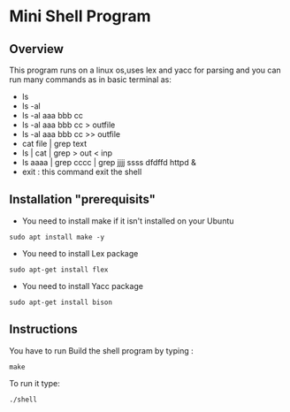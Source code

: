 # Mini Shell Program
## Overview
This program runs on a linux os,uses lex and yacc for parsing and you can run many commands as in basic terminal as:
* ls 
* ls -al 
* ls -al aaa bbb cc 
* ls -al aaa bbb cc > outfile
* ls -al aaa bbb cc >> outfile 
* cat file | grep text 
* ls | cat | grep > out < inp 
* ls aaaa | grep cccc | grep jjjj ssss dfdffd httpd &
* exit : this command exit the shell

## Installation "prerequisits"
* You need to install make if it isn't installed on your Ubuntu
```
sudo apt install make -y
```
* You need to install Lex package
```
sudo apt-get install flex
```
* You need to install Yacc package
```
sudo apt-get install bison
```

## Instructions
You have to run Build the shell program by typing :
```
make
```
To run it type:
```
./shell
```